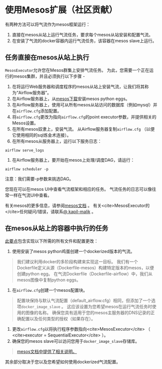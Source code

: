 # 使用Mesos扩展（社区贡献）

有两种方法可以将气流作为mesos框架运行：

1.  直接在mesos从站上运行气流任务，要求每个mesos从站安装和配置气流。
2.  在安装了气流的docker容器内运行气流任务，该容器在mesos slave上运行。

## 任务直接在mesos从站上执行

`MesosExecutor`允许您在Mesos群集上安排气流任务。 为此，您需要一个正在运行的mesos集群，并且必须执行以下步骤 -

1.  在将运行Web服务器和调度程序的mesos从站上安装气流，让我们将其称为“Airflow服务器”。
2.  在Airflow服务器上，从[mesos下载](http://open.mesosphere.com/downloads/mesos/)安装mesos python eggs。
3.  在Airflow服务器上，使用可从所有mesos从站访问的数据库（例如mysql）并在`airflow.cfg`添加配置。
4.  将`airflow.cfg`更改为指向`airflow.cfg`的point executor参数，并提供相关的Mesos设置。
5.  在所有mesos奴隶上，安装气流。 从Airflow服务器复制`airflow.cfg` （以便它使用相同的sql炼金术连接）。
6.  在所有mesos从服务器上，运行以下服务日志：

```
airflow serve_logs

```

1.  在Airflow服务器上，要开始在mesos上处理/调度DAG，请运行：

```
airflow scheduler -p

```

注意：我们需要-p参数来挑选DAG。

您现在可以在mesos UI中查看气流框架和相应的任务。 气流任务的日志可以像往常一样在气流UI中查看。

有关mesos的更多信息，请参阅[mesos文档](http://mesos.apache.org/documentation/latest/) 。 有关&lt;cite&gt;MesosExecutor的&lt;/cite&gt;任何疑问/错误，请联系[@ kapil-malik](https://github.com/kapil-malik) 。

## 在mesos从站上的容器中执行的任务

[此要点](https://gist.github.com/sebradloff/f158874e615bda0005c6f4577b20036e)包含实现以下所需的所有文件和配置更改：

1.  使用安装了mesos python鸡蛋创建一个dockerized版本的气流。

> 我们建议利用docker的多阶段构建来实现这一目标。 我们有一个Dockerfile定义从源（Dockerfile-mesos）构建特定版本的mesos，以便创建python egg。 在气流Dockerfile（Dockerfile-airflow）中，我们从mesos图像中复制python eggs。

1.  在`airflow.cfg`创建一个mesos配置块。

> 配置块保持与默认气流配置（default_airflow.cfg）相同，但添加了一个选项`docker_image_slave` 。 这应该设置为您希望mesos在运行气流任务时使用的图像的名称。 确保您具有适用于您的mesos主服务器的DNS记录的正确配置以及任何类型的授权（如果存在）。

1.  更改`airflow.cfg`以将执行程序参数指向&lt;cite&gt;MesosExecutor&lt;/cite&gt; （ &lt;cite&gt;executor = SequentialExecutor&lt;/cite&gt; ）。
2.  确保您的mesos slave可以访问您用于`docker_image_slave`存储库。

> [mesos文档中提供了相关说明。](https://mesos.readthedocs.io/en/latest/docker-containerizer/)

其余部分取决于您以及您希望如何使用dockerized气流配置。